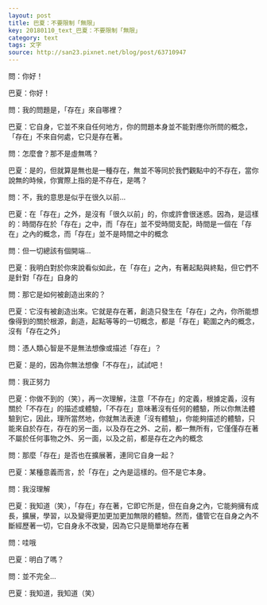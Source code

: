 ```yaml
---
layout: post
title: 巴夏：不要限制「無限」
key: 20180110_text_巴夏：不要限制「無限」
category: text
tags: 文字
source: http://san23.pixnet.net/blog/post/63710947
---
```



問：你好！

巴夏：你好！

問：我的問題是，「存在」來自哪裡？

巴夏：它自身，它並不來自任何地方，你的問題本身並不能對應你所問的概念，「存在」不來自何處，它只是存在著。

問：怎麼會？那不是虛無嗎？

巴夏：是的，但就算是無也是一種存在，無並不等同於我們觀點中的不存在，當你說無的時候，你實際上指的是不存在，是嗎？

問：不，我的意思是似乎在很久以前…

巴夏：在「存在」之外，是沒有「很久以前」的，你或許會很迷惑。因為，是這樣的：時間存在於「存在」之中，而「存在」並不受時間支配，時間是一個在「存在」之內的概念，而「存在」並不是時間之中的概念

問：但一切總該有個開端…

巴夏：我明白對於你來說看似如此，在「存在」之內，有著起點與終點，但它們不是針對「存在」自身的

問：那它是如何被創造出來的？

巴夏：它沒有被創造出來。它就是存在著，創造只發生在「存在」之內，你所能想像得到的關於根源，創造，起點等等的一切概念，都是「存在」範圍之內的概念，沒有「存在之外」

問：憑人類心智是不是無法想像或描述「存在」？

巴夏：是的，因為你無法想像「不存在」，試試吧！

問：我正努力

巴夏：你做不到的（笑），再一次理解，注意「不存在」的定義，根據定義，沒有關於「不存在」的描述或體驗，「不存在」意味著沒有任何的體驗，所以你無法體驗到它，因此，理所當然地，你就無法表達「沒有體驗」，你能夠描述的體驗，只能來自於存在，存在的另一面，以及存在之外、之前，都一無所有，它僅僅存在著不屬於任何事物之外、另一面，以及之前，都是存在之內的概念

問：那麼「存在」是否也在擴展著，連同它自身一起？

巴夏：某種意義而言，於「存在」之內是這樣的。但不是它本身。

問：我沒理解

巴夏：我知道（笑），「存在」存在著，它即它所是，但在自身之內，它能夠擁有成長，擴展，學習，以及變得更加更加更加無限的體驗。然而，儘管它在自身之內不斷經歷著一切，它自身永不改變，因為它只是簡單地存在著

問：哇哦

巴夏：明白了嗎？

問：並不完全…

巴夏：我知道，我知道（笑）
